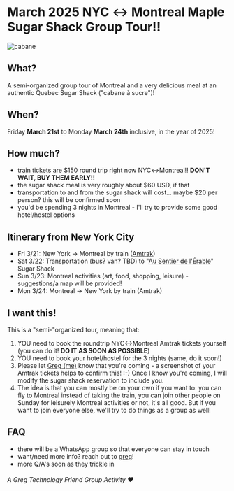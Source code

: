 # March 2025 NYC ↔ Montreal Maple Sugar Shack Group Tour!!

![cabane](https://github.com/user-attachments/assets/69ed7915-4844-4c12-8bfe-c6aa3fefdb03)

## What?

A semi-organized group tour of Montreal and a very delicious meal at an authentic Quebec Sugar Shack ("cabane à sucre")!

## When?

Friday **March 21st** to Monday **March 24th** inclusive, in the year of 2025!

## How much?

- train tickets are $150 round trip right now NYC↔Montreal!! **DON'T WAIT, BUY THEM EARLY!!**
- the sugar shack meal is very roughly about $60 USD, if that
- transportation to and from the sugar shack will cost... maybe $20 per person? this will be confirmed soon
- you'd be spending 3 nights in Montreal - I'll try to provide some good hotel/hostel options

## Itinerary from New York City

- Fri 3/21: New York -> Montreal by train ([Amtrak](https://www.amtrak.com/home.html))
- Sat 3/22: Transportation (bus? van? TBD) to "[Au Sentier de l'Érable](https://maps.app.goo.gl/6ejXwmCBAzsTNUN79)" Sugar Shack
- Sun 3/23: Montreal activities (art, food, shopping, leisure) - suggestions/a map will be provided!
- Mon 3/24: Montreal -> New York by train (Amtrak)

## I want this!

This is a "semi-"organized tour, meaning that:

1. YOU need to book the roundtrip NYC<->Montreal Amtrak tickets yourself (you can do it! **DO IT AS SOON AS POSSIBLE**)
2. YOU need to book your hotel/hostel for the 3 nights (same, do it soon!)
3. Please let <a href="mailto:hi@greg.technology">Greg (me)</a> know that you're coming - a screenshot of your Amtrak tickets helps to confirm this! :-) Once I know you're coming, I will modify the sugar shack reservation to include you.
4. The idea is that you can mostly be on your own if you want to: you can fly to Montreal instead of taking the train, you can join other people on Sunday for leisurely Montreal activities or not, it's all good. But if you want to join everyone else, we'll try to do things as a group as well!

## FAQ

- there will be a WhatsApp group so that everyone can stay in touch
- want/need more info? reach out to <a href="mailto:hi@greg.technology">greg</a>!
- more Q/A's soon as they trickle in

###### A Greg Technology Friend Group Activity ❤️
